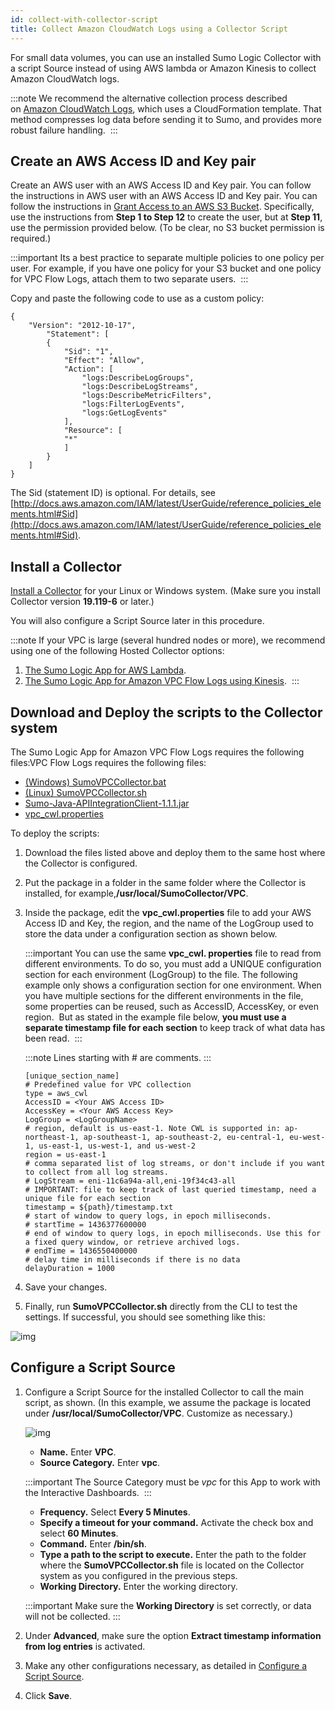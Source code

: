```yaml
---
id: collect-with-collector-script
title: Collect Amazon CloudWatch Logs using a Collector Script
---
```




For small data volumes, you can use an installed Sumo Logic Collector with a script Source instead of using AWS lambda or Amazon Kinesis to collect Amazon CloudWatch logs.

:::note
We recommend the alternative collection process described on [Amazon CloudWatch Logs](/docs/send-data/collect-from-other-data-sources/amazon-cloudwatch-logs), which uses a CloudFormation template. That method compresses log data before sending it to Sumo, and provides more robust failure handling. 
:::

## Create an AWS Access ID and Key pair

Create an AWS user with an AWS Access ID and Key pair. You can follow the instructions in AWS user with an AWS Access ID and Key pair. You can follow the instructions in [Grant Access to an AWS S3 Bucket](../../hosted-collectors//amazon-aws/grant-access-aws-product.md). Specifically, use the instructions from **Step 1 to Step 12** to create the user, but at **Step 11**, use the permission provided below. (To be clear, no S3 bucket permission is required.)

:::important
Its a best practice to separate multiple policies to one policy per user. For example, if you have one policy for your S3 bucket and one policy for VPC Flow Logs, attach them to two separate users. 
:::

Copy and paste the following code to use as a custom policy:

```
{
    "Version": "2012-10-17",
        "Statement": [
        {
            "Sid": "1",
            "Effect": "Allow",
            "Action": [
                "logs:DescribeLogGroups",
                "logs:DescribeLogStreams",
                "logs:DescribeMetricFilters",
                "logs:FilterLogEvents",
                "logs:GetLogEvents"
            ],
            "Resource": [
            "*"
            ]
        }
    ]
}
```

The Sid (statement ID) is optional. For details, see [http://docs.aws.amazon.com/IAM/latest/UserGuide/reference_policies_elements.html#Sid](http://docs.aws.amazon.com/IAM/latest/UserGuide/reference_policies_elements.html#Sid).

## Install a Collector

[Install a Collector](/docs/send-data/installed-collectors) for your Linux or Windows system. (Make sure you install Collector version **19.119-6** or later.)

You will also configure a Script Source later in this procedure.

:::note
If your VPC is large (several hundred nodes or more), we recommend using one of the following Hosted Collector options:

1. [The Sumo Logic App for AWS Lambda](/docs/integrations/amazon-aws/Lambda).
1. [The Sumo Logic App for Amazon VPC Flow Logs using Kinesis](collect-with-amazon-kinesis.md). 
:::

## Download and Deploy the scripts to the Collector system

The Sumo Logic App for Amazon VPC Flow Logs requires the following files:VPC Flow Logs requires the following files:

 * [(Windows) SumoVPCCollector.bat](https://s3.amazonaws.com/script-collection/vpc/r1.0.0/SumoVPCCollector.bat)
 * [(Linux) SumoVPCCollector.sh](https://s3.amazonaws.com/script-collection/vpc/r1.0.0/SumoVPCCollector.sh)
 * [Sumo-Java-APIIntegrationClient-1.1.1.jar](https://s3.amazonaws.com/script-collection/vpc/r1.0.0/Sumo-Java-APIIntegrationClient-1.1.1.jar)
 * [vpc_cwl.properties](https://s3.amazonaws.com/script-collection/vpc/r1.0.0/vpc_cwl.properties)

To deploy the scripts:

1. Download the files listed above and deploy them to the same host where the Collector is configured.
1. Put the package in a folder in the same folder where the Collector is installed, for example,**/usr/local/SumoCollector/VPC**.
1. Inside the package, edit the **vpc_cwl.properties** file to add your AWS Access ID and Key, the region, and the name of the LogGroup used to store the data under a configuration section as shown below. 

    :::important
    You can use the same **vpc_cwl. properties** file to read from different environments. To do so, you must add a UNIQUE configuration section for each environment (LogGroup) to the file. The following example only shows a configuration section for one environment. When you have multiple sections for the different environments in the file, some properties can be reused, such as AccessID, AccessKey, or even region.  But as stated in the example file below, **you must use a separate timestamp file for each section** to keep track of what data has been read. 
    :::

    :::note
    Lines starting with # are comments.
    :::

    ```
    [unique_section_name]
    # Predefined value for VPC collection
    type = aws_cwl
    AccessID = <Your AWS Access ID>
    AccessKey = <Your AWS Access Key>
    LogGroup = <LogGroupName>
    # region, default is us-east-1. Note CWL is supported in: ap-northeast-1, ap-southeast-1, ap-southeast-2, eu-central-1, eu-west-1, us-east-1, us-west-1, and us-west-2
    region = us-east-1
    # comma separated list of log streams, or don't include if you want to collect from all log streams.
    # LogStream = eni-11c6a94a-all,eni-19f34c43-all
    # IMPORTANT: file to keep track of last queried timestamp, need a unique file for each section
    timestamp = ${path}/timestamp.txt
    # start of window to query logs, in epoch milliseconds.
    # startTime = 1436377600000
    # end of window to query logs, in epoch milliseconds. Use this for a fixed query window, or retrieve archived logs.
    # endTime = 1436550400000
    # delay time in milliseconds if there is no data
    delayDuration = 1000
    ```

1. Save your changes.
1. Finally, run **SumoVPCCollector.sh** directly from the CLI to test the settings. If successful, you should see something like this:

![img](/img/send-data/vpc_flow_app_test.png)

## Configure a Script Source

1. Configure a Script Source for the installed Collector to call the main script, as shown. (In this example, we assume the package is located under **/usr/local/SumoCollector/VPC**. Customize as necessary.)

    ![img](/img/send-data/vpc_flow_app_script_source.png)

   * **Name.** Enter **VPC**.
   * **Source Category.** Enter **vpc**.

    :::important
    The Source Category must be *vpc* for this App to work with the Interactive Dashboards. 
    :::

   * **Frequency.** Select **Every 5 Minutes**.
   * **Specify a timeout for your command.** Activate the check box and select **60 Minutes**.
   * **Command.** Enter **/bin/sh**.
   * **Type a path to the script to execute.** Enter the path to the folder where the **SumoVPCCollector.sh** file is located on the Collector system as you configured in the previous steps.
   * **Working Directory.** Enter the working directory.

    :::important
    Make sure the **Working Directory** is set correctly, or data will not be collected.
    :::

1. Under **Advanced**, make sure the option **Extract timestamp information from log entries** is activated.
1. Make any other configurations necessary, as detailed in [Configure a Script Source](/docs/send-data/installed-collectors/sources/script-source).
1. Click **Save**.
